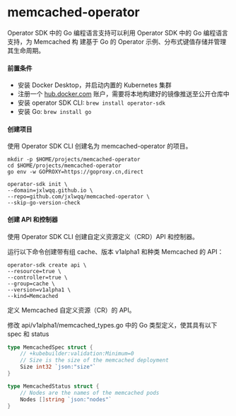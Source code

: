 # memcached-operator

Operator SDK 中的 Go 编程语言支持可以利用 Operator SDK 中的 Go 编程语言支持，为 Memcached 构
建基于 Go 的 Operator 示例、分布式键值存储并管理其生命周期。

#### 前置条件

* 安装 Docker Desktop，并启动内置的 Kubernetes 集群
* 注册一个 [hub.docker.com](https://hub.docker.com/) 账户，需要将本地构建好的镜像推送至公开仓库中
* 安装 operator SDK CLI: `brew install operator-sdk`
* 安装 Go: `brew install go`

#### 创建项目

使用 Operator SDK CLI 创建名为 memcached-operator 的项目。
```shell
mkdir -p $HOME/projects/memcached-operator
cd $HOME/projects/memcached-operator
go env -w GOPROXY=https://goproxy.cn,direct

operator-sdk init \
--domain=jxlwqq.github.io \
--repo=github.com/jxlwqq/memcached-operator \
--skip-go-version-check
```

#### 创建 API 和控制器

使用 Operator SDK CLI 创建自定义资源定义（CRD）API 和控制器。

运行以下命令创建带有组 cache、版本 v1alpha1 和种类 Memcached 的 API：

```shell
operator-sdk create api \
--resource=true \
--controller=true \
--group=cache \
--version=v1alpha1 \
--kind=Memcached
```

定义 Memcached 自定义资源（CR）的 API。

修改 api/v1alpha1/memcached_types.go 中的 Go 类型定义，使其具有以下 spec 和 status

```go
type MemcachedSpec struct {
	// +kubebuilder:validation:Minimum=0
	// Size is the size of the memcached deployment
	Size int32 `json:"size"`
}

type MemcachedStatus struct {
    // Nodes are the names of the memcached pods
	Nodes []string `json:"nodes"`
}
```
